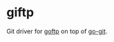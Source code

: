 # giftp

Git driver for [goftp](https://github.com/goftp/server) on top of [go-git](https://github.com/src-d/go-git).
